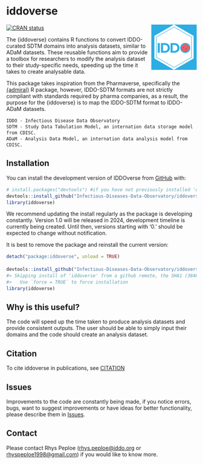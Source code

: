 # iddoverse

<!-- badges: start -->

 <img src="man/figures/logo.png" align="right" height="120"/>

[![CRAN status](https://www.r-pkg.org/badges/version/iddoverse)](https://CRAN.R-project.org/package=iddoverse)

<!-- badges: end -->

The {iddoverse} contains R functions to convert IDDO-curated SDTM
domains into analysis datasets, similar to ADaM datasets. These reusable
functions aim to provide a toolbox for researchers to modify the
analysis dataset to their study-specific needs, speeding up the time it
takes to create analysable data.

This package takes inspiration from the Pharmaverse, specifically the
[{admiral}](https://github.com/pharmaverse/admiral) R package, however,
IDDO-SDTM formats are not strictly compliant with standards required by
pharma companies, as a result, the purpose for the {iddoverse} is to map
the IDDO-SDTM format to IDDO-ADaM datasets.

    IDDO - Infectious Disease Data Observatory
    SDTM - Study Data Tabulation Model, an internation data storage model from CDISC.
    ADaM - Analysis Data Model, an internation data analysis model from CDISC.

## Installation

You can install the development version of IDDOverse from
[GitHub](https://github.com/) with:

``` r
# install.packages("devtools") #if you have not previously installed 'devtools' on your machine
devtools::install_github("Infectious-Diseases-Data-Observatory/iddoverse")
library(iddoverse)
```

We recommend updating the install regularly as the package is developing
constantly. Version 1.0 will be released in 2024, development timeline
is currently being created. Until then, versions starting with ‘0.’
should be expected to change without notification.

It is best to remove the package and reinstall the current version:

``` r
detach("package:iddoverse", unload = TRUE)

devtools::install_github("Infectious-Diseases-Data-Observatory/iddoverse")
#> Skipping install of 'iddoverse' from a github remote, the SHA1 (384660ec) has not changed since last install.
#>   Use `force = TRUE` to force installation
library(iddoverse)
```

## Why is this useful?

The code will speed up the time taken to produce analysis datasets and
provide consistent outputs. The user should be able to simply input
their domains and the code should create an analysis dataset.

## Citation

To cite iddoverse in publications, see
[CITATION](https://github.com/RhysPeploe/iddoverse/blob/main/inst/CITATION)

## Issues

Improvements to the code are constantly being made, if you notice
errors, bugs, want to suggest improvements or have ideas for better
functionality, please describe them in
[Issues](https://github.com/RhysPeploe/iddoverse/issues).

## Contact

Please contact Rhys Peploe (<rhys.peploe@iddo.org> or
<rhyspeploe1998@gmail.com>) if you would like to know more.
